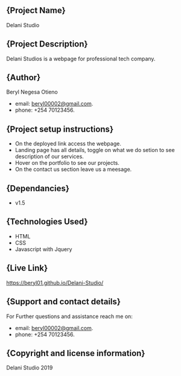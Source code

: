 ## {Project Name}
Delani Studio

## {Project Description}
Delani Studios is a webpage for professional tech company.
## {Author}
Beryl Negesa Otieno
* email: beryl00002@gmail.com.
* phone: +254 70123456.
## {Project setup instructions}
* On the deployed link access the webpage.
* Landing page has all details, toggle on what we do setion to see description of our services.
* Hover on the portfolio to see our projects.
* On the contact us section leave us a meesage.
## {Dependancies}
* v1.5
## {Technologies Used}
* HTML
* CSS
* Javascript with Jquery
## {Live Link}
https://beryl01.github.io/Delani-Studio/
## {Support and contact details}
For Further questions and assistance reach me on:
* email: beryl00002@gmail.com.
* phone: +254 70123456.
## {Copyright and license information}
Delani Studio 2019

